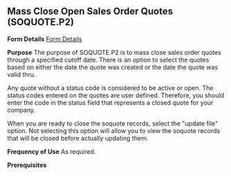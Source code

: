 ## Mass Close Open Sales Order Quotes (SOQUOTE.P2)
<PageHeader />

**Form Details**
[Form Details](../SOQUOTE-P2-1/README.md)

**Purpose**
The purpose of SOQUOTE.P2 is to mass close sales order quotes through a
specified cutoff date. There is an option to select the quotes based on either
the date the quote was created or the date the quote was valid thru.

Any quote without a status code is considered to be active or open. The status
codes entered on the quotes are user defined. Therefore, you should enter the
code in the status field that represents a closed quote for your company.

When you are ready to close the soquote records, select the "update file"
option. Not selecting this option will allow you to view the soquote records
that will be closed before actually updating them.

**Frequency of Use**
As required.

**Prerequisites**

<badge text= "Version 8.10.57 " vertical="middle" />

<PageFooter />
